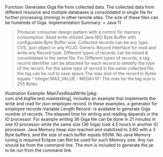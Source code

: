 Function:
    Generates Giga file from collected data. The collected data from different resource and multiple databases is consolidated in single file for further processing (mining) in other remote sites.
    The size of these files can be hundreds of Giga.
Implementation Summary:
    > Java 11
   > Producer consumer design pattern with a control for memory consumption.
   > Read write utilized Java NIO Byte Buffer with configurable Byte Buffer size.
   > Collected records can be any type. CVS, json object or any POJO.
   > Generic Record Interface for read and write any Record type.
  > Different types of records can be mixed & consolidated in the same file.
  > For Different types of records, a tag record identifier can be attached for each record to identify the type of the record.
  > For the same type of record in the same collected file, the tag can be null to save space
  > The max size of the record in Bytes equals  “ Integer.MAX_VALUE - MEGA*10”
  > The max for the tag size is 255 Bytes 

Illustration Example: 
   MainTestReadWrite [pkg: com.shd.bigfile.test.maintesting], includes an example that implements the write and read for json employee record.
   In these examples, a generator for employee records-Variable Length Record- is available to generate Giga number of records.
  The elapsed time for writing and reading depends in the IO processor. 
  For example writing 36 Giga file can be done in 21 minutes in one IO processor while the same size (36 Giga) took 4.5 hours in another IO processor.
  Java Memory heap size reached and stabilized to 3.6G with a 3 Byte buffers, and the size of each buffer equals 650M. No Java Memory tuning is required
 Eclipse can Not be used for such Memory size. Any run should be from the command line. The mvn is included to generate the jar to be run from the command line. 
